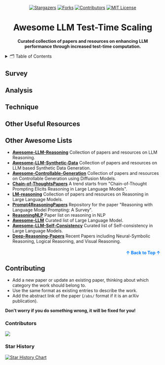<a name="readme-top"></a>

<div align="center">
  <a href="https://github.com/wasiahmad/Awesome-LLM-Test-Time-Scaling/stargazers"><img src="https://img.shields.io/github/stars/wasiahmad/Awesome-LLM-Test-Time-Scaling?style=for-the-badge" alt="Stargazers"></a>
  <a href="https://github.com/wasiahmad/Awesome-LLM-Test-Time-Scaling/network/members"><img src="https://img.shields.io/github/forks/wasiahmad/Awesome-LLM-Test-Time-Scaling?style=for-the-badge" alt="Forks"></a>
  <a href="https://github.com/wasiahmad/Awesome-LLM-Test-Time-Scaling/graphs/contributors"><img src="https://img.shields.io/github/contributors/wasiahmad/Awesome-LLM-Test-Time-Scaling?style=for-the-badge" alt="Contributors"></a>
  <a href="https://github.com/wasiahmad/Awesome-LLM-Test-Time-Scaling/blob/main/LICENSE"><img src="https://img.shields.io/github/license/wasiahmad/Awesome-LLM-Test-Time-Scaling?style=for-the-badge" alt="MIT License"></a>
</div>

<h1 align="center">Awesome LLM Test-Time Scaling</h1>

<p align="center">
    <b> Curated collection of papers and resources on enhancing LLM performance through increased test-time computation.</b>
</p>

<details>
  <summary>🗂️ Table of Contents</summary>
  <ol>
    <li><a href="#survey">Survey</a></li>
    <li><a href="#analysis">Analysis</a></li>
    <li><a href="#technique">Technique</a></li>
    <li><a href="#other-useful-resources">Other Useful Resources</a></li>
    <li><a href="#other-awesome-lists">Other Awesome Lists</a></li>
    <li><a href="#contributing">Contributing</a></li>
  </ol>
</details>


## Survey



## Analysis



## Technique



## Other Useful Resources



## Other Awesome Lists

- **[Awesome-LLM-Reasoning](https://github.com/atfortes/Awesome-LLM-Reasoning)**  Collection of papers and resources on LLM Reasoning.
- **[Awesome-LLM-Synthetic-Data](https://github.com/wasiahmad/Awesome-LLM-Synthetic-Data)**  Collection of papers and resources on LLM based Synthetic Data Generation.
- **[Awesome-Controllable-Generation](https://github.com/atfortes/Awesome-Controllable-Generation)**  Collection of papers and resources on Controllable Generation using Diffusion Models.
- **[Chain-of-ThoughtsPapers](https://github.com/Timothyxxx/Chain-of-ThoughtsPapers)**  A trend starts from "Chain-of-Thought Prompting Elicits Reasoning in Large Language Models".
- **[LM-reasoning](https://github.com/jeffhj/LM-reasoning)**  Collection of papers and resources on Reasoning in Large Language Models.
- **[Prompt4ReasoningPapers](https://github.com/zjunlp/Prompt4ReasoningPapers)**  Repository for the paper "Reasoning with Language Model Prompting: A Survey".
- **[ReasoningNLP](https://github.com/FreedomIntelligence/ReasoningNLP)**  Paper list on reasoning in NLP
- **[Awesome-LLM](https://github.com/Hannibal046/Awesome-LLM)**  Curated list of Large Language Model.
- **[Awesome-LLM-Self-Consistency](https://github.com/SuperBruceJia/Awesome-LLM-Self-Consistency)**  Curated list of Self-consistency in Large Language Models.
- **[Deep-Reasoning-Papers](https://github.com/floodsung/Deep-Reasoning-Papers)**  Recent Papers including Neural-Symbolic Reasoning, Logical Reasoning, and Visual Reasoning.

<p align="right" style="font-size: 14px; color: #555; margin-top: 20px;">
    <a href="#readme-top" style="text-decoration: none; color: #007bff; font-weight: bold;">
        ↑ Back to Top ↑
    </a>
</p>


## Contributing

- Add a new paper or update an existing paper, thinking about which category the work should belong to.
- Use the same format as existing entries to describe the work.
- Add the abstract link of the paper (`/abs/` format if it is an arXiv publication).

**Don't worry if you do something wrong, it will be fixed for you!**

### Contributors

<a href="https://github.com/wasiahmad/Awesome-LLM-Test-Time-Scaling/graphs/contributors">
  <img src="https://contrib.rocks/image?repo=wasiahmad/Awesome-LLM-Test-Time-Scaling" />
</a>

### Star History

[![Star History Chart](https://api.star-history.com/svg?repos=atfortes/Awesome-LLM-Test-Time-Scaling&type=Timeline)](https://star-history.com/#atfortes/Awesome-LLM-Test-Time-Scaling&Timeline)


